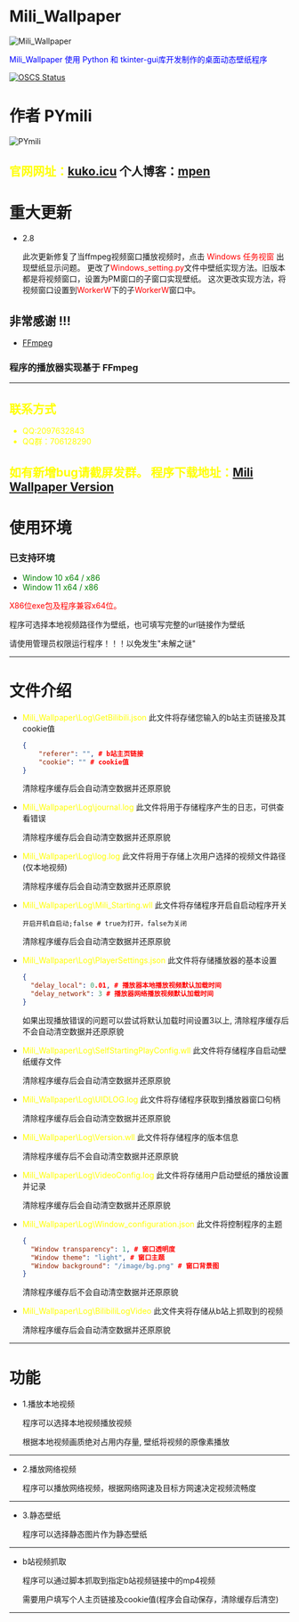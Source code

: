 # Mili_Wallpaper

![Mili_Wallpaper](https://github.com/PYmili/Mili_Wallpaper/blob/master/image/mili_wallpaper.ico) 

<font color=blue>Mili_Wallpaper 使用 Python 和 tkinter-gui库开发制作的桌面动态壁纸程序</font>

[![OSCS Status](https://www.oscs1024.com/platform/badge/PYmili/Mili_Wallpaper.svg?size=small)](https://www.oscs1024.com/project/PYmili/Mili_Wallpaper?ref=badge_small)

# 作者 PYmili
![PYmili](https://profile-avatar.csdnimg.cn/414f7b0a2036498bab4e37580fca6377_qq_53280175.jpg!1)

 <font color=yellow>官网网址：</font>[kuko.icu](https://www.kuko.icu/Mili_Wallpaper) 个人博客：[mpen](https://blog.csdn.net/qq_53280175?spm=1000.2115.3001.5343)
---

# 重大更新

- 2.8

  此次更新修复了当ffmpeg视频窗口播放视频时，点击 <font color=red>Windows 任务视窗</font> 出现壁纸显示问题。
更改了<font color=red>Windows_setting.py</font>文件中壁纸实现方法。旧版本都是将视频窗口，设置为PM窗口的子窗口实现壁纸。
这次更改实现方法，将视频窗口设置到<font color=red>WorkerW</font>下的子<font color=red>WorkerW</font>窗口中。

## 非常感谢 !!!
- [FFmpeg](https://github.com/FFmpeg/FFmpeg)
### 程序的播放器实现基于 FFmpeg
---

## <font color=yellow>联系方式
- QQ:2097632843
- QQ群：706128290

如有新增bug请截屏发群。
程序下载地址：</font>[Mili Wallpaper Version](https://www.kuko.icu/API/MiliWallpaper/)
---

# 使用环境
### 已支持环境
- <font color=#008000>Window 10 x64 / x86</font>
- <font color=#008000>Window 11 x64 / x86</font>

<font color=red>X86位exe包及程序兼容x64位。</font>

程序可选择本地视频路径作为壁纸，也可填写完整的url链接作为壁纸

请使用管理员权限运行程序！！！以免发生"未解之谜"
___

# 文件介绍
- <font color=yellow>Mili_Wallpaper\Log\GetBilibili.json</font> 此文件将存储您输入的b站主页链接及其cookie值
  ```json
  {
      "referer": "", # b站主页链接
      "cookie": "" # cookie值
  }
  ```
  清除程序缓存后会自动清空数据并还原原貌

- <font color=yellow>Mili_Wallpaper\Log\journal.log</font> 此文件将用于存储程序产生的日志，可供查看错误

  清除程序缓存后会自动清空数据并还原原貌

- <font color=yellow>Mili_Wallpaper\Log\log.log</font> 此文件将用于存储上次用户选择的视频文件路径(仅本地视频)

  清除程序缓存后会自动清空数据并还原原貌

- <font color=yellow>Mili_Wallpaper\Log\Mili_Starting.wll</font> 此文件将存储程序开启自启动程序开关
  ```
  开启开机自启动;false # true为打开，false为关闭
  ```
  清除程序缓存后会自动清空数据并还原原貌

- <font color=yellow>Mili_Wallpaper\Log\PlayerSettings.json</font> 此文件将存储播放器的基本设置

  ```json
  {
    "delay_local": 0.01, # 播放器本地播放视频默认加载时间
    "delay_network": 3 # 播放器网络播放视频默认加载时间
  }
  ```
  如果出现播放错误的问题可以尝试将默认加载时间设置3以上, 清除程序缓存后不会自动清空数据并还原原貌

- <font color=yellow>Mili_Wallpaper\Log\SelfStartingPlayConfig.wll</font> 此文件将存储程序自启动壁纸缓存文件

  清除程序缓存后会自动清空数据并还原原貌

- <font color=yellow>Mili_Wallpaper\Log\UIDLOG.log</font> 此文件将存储程序获取到播放器窗口句柄

  清除程序缓存后会自动清空数据并还原原貌

- <font color=yellow>Mili_Wallpaper\Log\Version.wll</font> 此文件将存储程序的版本信息

  清除程序缓存后不会自动清空数据并还原原貌

- <font color=yellow>Mili_Wallpaper\Log\VideoConfig.log</font> 此文件将存储用户启动壁纸的播放设置并记录

  清除程序缓存后会自动清空数据并还原原貌

- <font color=yellow>Mili_Wallpaper\Log\Window_configuration.json</font> 此文件将控制程序的主题
  ```json
  {
    "Window transparency": 1, # 窗口透明度
    "Window theme": "light", # 窗口主题
    "Window background": "/image/bg.png" # 窗口背景图
  }
  ```
  清除程序缓存后不会自动清空数据并还原原貌

- <font color=yellow>Mili_Wallpaper\Log\BilibiliLogVideo</font> 此文件夹将存储从b站上抓取到的视频

  清除程序缓存后会自动清空数据并还原原貌

___
# 功能

- 1.播放本地视频

  程序可以选择本地视频播放视频

  根据本地视频画质绝对占用内存量, 壁纸将视频的原像素播放

---

- 2.播放网络视频

  程序可以播放网络视频，根据网络网速及目标方网速决定视频流畅度


---

- 3.静态壁纸

  程序可以选择静态图片作为静态壁纸

---

- b站视频抓取

  程序可以通过脚本抓取到指定b站视频链接中的mp4视频

  需要用户填写个人主页链接及cookie值(程序会自动保存，清除缓存后清空)

---
